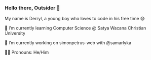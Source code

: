 ### Hello there, Outsider 👋

My name is Derryl, a young boy who loves to code in his free time 😄
&nbsp;


🌱 I’m currently learning Computer Science @ Satya Wacana Christian University
&nbsp;

🔭 I’m currently working on simonpetrus-web with @samarlyka
&nbsp;

👦🏻 Pronouns: He/Him

<!--
**CodeCrafterXY/CodeCrafterXY** is a ✨ _special_ ✨ repository because its `README.md` (this file) appears on your GitHub profile.

Here are some ideas to get you started:

- 🔭 I’m currently working on ...
- 🌱 I’m currently learning ...
- 👯 I’m looking to collaborate on ...
- 🤔 I’m looking for help with ...
- 💬 Ask me about ...
- 📫 How to reach me: ...
- 😄 Pronouns: ...
- ⚡ Fun fact: ...
-->
